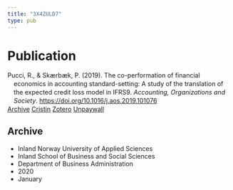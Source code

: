```yaml
---
title: "3X4ZULD7"
type: pub
---
```

<h1>Publication</h1>
<article id="csl-bib-container-3X4ZULD7" class="csl-bib-container">
  <div class="csl-bib-body" style="line-height: 1.35; padding-left: 1em; text-indent:-1em;">
  <div class="csl-entry">Pucci, R., &amp; Sk&#xE6;rb&#xE6;k, P. (2019). The co-performation of financial economics in accounting standard-setting: A study of the translation of the expected credit loss model in IFRS9. <i>Accounting, Organizations and Society</i>. <a href="https://doi.org/10.1016/j.aos.2019.101076">https://doi.org/10.1016/j.aos.2019.101076</a></div>
</div>
  <div class="csl-bib-buttons">
    <a href="#taxonomy-article-3X4ZULD7" class="csl-bib-button">Archive</a>
    <a href alt="Cristin URL" class="csl-bib-button">Cristin</a>
    <a href alt="Zotero URL" class="csl-bib-button">Zotero</a>
    <a href="https://research-api.cbs.dk/ws/files/60835475/peter_sk_rb_k_et_al_the_co_performation_of_financial_economics_acceptedversion.pdf" class="csl-bib-button">Unpaywall</a>
  </div>
  <div id="csl-bib-meta-container-3X4ZULD7"></div>
</article>
<div id="csl-bib-meta-3X4ZULD7" class="csl-bib-meta">
  <article id="taxonomy-article-3X4ZULD7" class="taxonomy-article">
    <h1>Archive</h1>
    <ul>
      <li>Inland Norway University of Applied Sciences</li>
      <li>Inland School of Business and Social Sciences</li>
      <li>Department of Business Administration</li>
      <li>2020</li>
      <li>January</li>
    </ul>
  </article>
</div>
